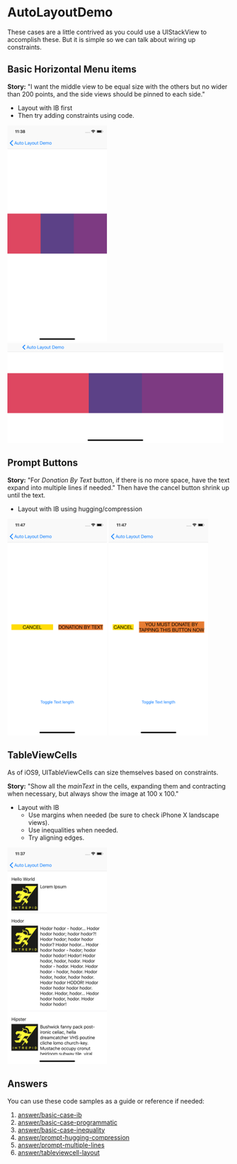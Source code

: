 # AutoLayoutDemo
These cases are a little contrived as you could use a UIStackView to accomplish these. But it is simple so we can talk about wiring up constraints.

## Basic Horizontal Menu items
**Story:** "I want the middle view to be equal size with the others but no wider than 200 points, and the side views should be pinned to each side."
- Layout with IB first
- Then try adding constraints using code.

<img src="./images/rectangles-portrait.png" width="225">

<img src="./images/rectangles-landscape.png" height="225">

## Prompt Buttons
**Story:** "For _Donation By Text_ button, if there is no more space, have the text expand into multiple lines if needed." Then have the cancel button shrink up until the text.
- Layout with IB using hugging/compression

<img src="./images/prompt-done.png" width="225"> <img src="./images/prompt-done-expanded.png" width="225">

## TableViewCells
As of iOS9, UITableViewCells can size themselves based on constraints.

**Story:** "Show all the _mainText_ in the cells, expanding them and contracting when necessary, but always show the image at 100 x 100."
- Layout with IB
  - Use margins when needed (be sure to check iPhone X landscape views).
  - Use inequalities when needed.
  - Try aligning edges.

<img src="./images/tableview-done.png" width="225">

## Answers
You can use these code samples as a guide or reference if needed:

1. [answer/basic-case-ib](https://github.com/IntrepidPursuits/AutoLayoutDemo/tree/answer/basic-case-ib)
2. [answer/basic-case-programmatic](https://github.com/IntrepidPursuits/AutoLayoutDemo/tree/answer/basic-case-programmatic)
3. [answer/basic-case-inequality](https://github.com/IntrepidPursuits/AutoLayoutDemo/tree/answer/basic-case-inequality)
4. [answer/prompt-hugging-compression](https://github.com/IntrepidPursuits/AutoLayoutDemo/tree/answer/prompt-hugging-compression)
5. [answer/prompt-multiple-lines](https://github.com/IntrepidPursuits/AutoLayoutDemo/tree/answer/prompt-multiple-lines)
6. [answer/tableviewcell-layout](https://github.com/IntrepidPursuits/AutoLayoutDemo/tree/answer/tableviewcell-layout)
